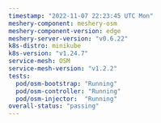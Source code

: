 ```yaml
---
timestamp: "2022-11-07 22:23:45 UTC Mon"
meshery-component: meshery-osm
meshery-component-version: edge
meshery-server-version: "v0.6.22"
k8s-distro: minikube
k8s-version: "v1.24.7"
service-mesh: OSM
service-mesh-version: "v1.2.2"
tests:
  pod/osm-bootstrap: "Running"
  pod/osm-controller: "Running"
  pod/osm-injector:  "Running"
overall-status: "passing"
---
```

